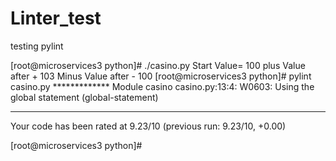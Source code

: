 # Linter_test
testing pylint

[root@microservices3 python]# ./casino.py
Start Value= 100
plus
Value after +  103
Minus
Value after -  100
[root@microservices3 python]# pylint casino.py
************* Module casino
casino.py:13:4: W0603: Using the global statement (global-statement)

------------------------------------------------------------------
Your code has been rated at 9.23/10 (previous run: 9.23/10, +0.00)

[root@microservices3 python]#
